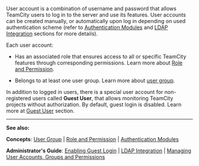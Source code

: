 [//]: # (title: User Account)
[//]: # (auxiliary-id: User Account)

User account is a combination of username and password that allows TeamCity users to log in to the server and use its features. User accounts can be created manually, or automatically upon log in depending on used authentication scheme (refer to [Authentication Modules](authentication-modules.md) and [LDAP Integration](ldap-integration.md) sections for more details).



Each user account:


	
* Has an associated role that ensures access to all or specific TeamCity features through corresponding permissions. Learn more about [Role and Permission](role-and-permission.md).
	
* Belongs to at least one user group. Learn more about [user group](user-group.md).




In addition to logged in users, there is a special user account for non\-registered users called __Guest User__, that allows monitoring TeamCity projects without authorization. By default, guest login is disabled. Learn more at [Guest User](guest-user.md) section.



__  __

__See also:__


__Concepts__: [User Group](user-group.md) | [Role and Permission](role-and-permission.md) | [Authentication Modules](authentication-modules.md)

__Administrator's Guide__: [Enabling Guest Login](enabling-guest-login.md) | [LDAP Integration](ldap-integration.md) | [Managing User Accounts, Groups and Permissions](managing-user-accounts-groups-and-permissions.md)
